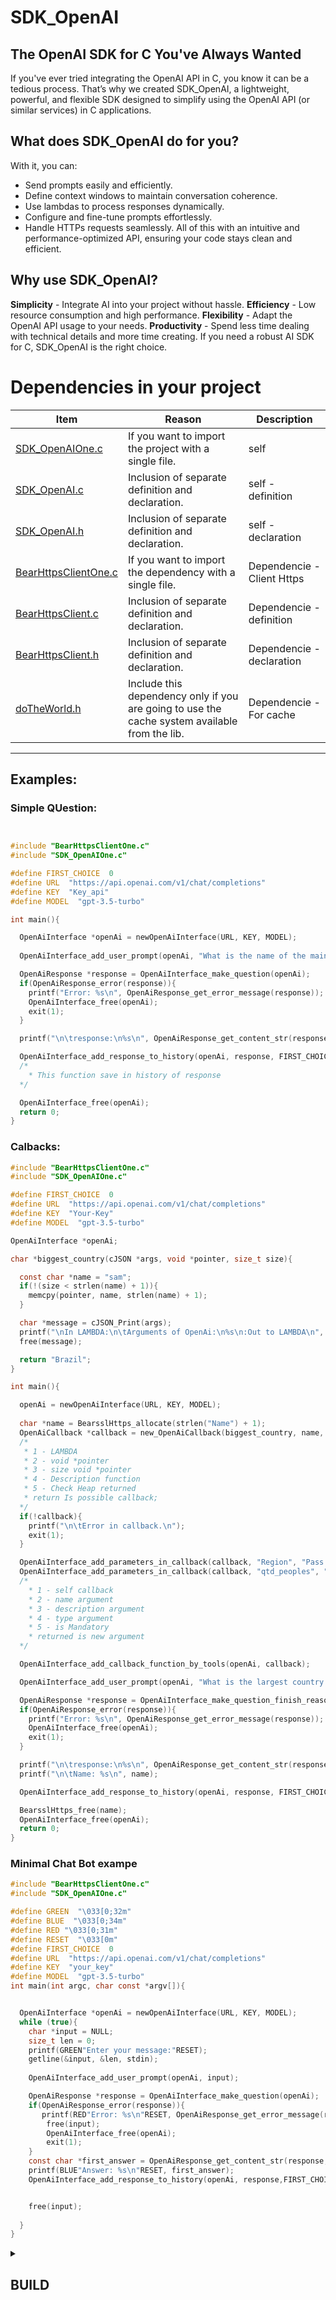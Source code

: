# SDK_OpenAI
## The OpenAI SDK for C You've Always Wanted
If you've ever tried integrating the OpenAI API in C, you know it can be a tedious process. That’s why we created SDK_OpenAI, a lightweight, powerful, and flexible SDK designed to simplify using the OpenAI API (or similar services) in C applications.

## What does SDK_OpenAI do for you?
With it, you can:
- Send prompts easily and efficiently.
- Define context windows to maintain conversation coherence.
- Use lambdas to process responses dynamically.
- Configure and fine-tune prompts effortlessly.
- Handle HTTPs requests seamlessly.
All of this with an intuitive and performance-optimized API, ensuring your code stays clean and efficient.

## Why use SDK_OpenAI?
**Simplicity** - Integrate AI into your project without hassle.
**Efficiency** - Low resource consumption and high performance.
**Flexibility** - Adapt the OpenAI API usage to your needs.
**Productivity** - Spend less time dealing with technical details and more time creating.
If you need a robust AI SDK for C, SDK_OpenAI is the right choice.

# Dependencies in your project
| Item                                                                                                                   | Reason                                                                                        | Description                |
|------------------------------------------------------------------------------------------------------------------------|-----------------------------------------------------------------------------------------------|----------------------------|
| [SDK_OpenAIOne.c](https://github.com/SamuelHenriqueDeMoraisVitrio/BearSSL_sdkOpenAI)                                   | If you want to import the project with a single file.                                         | self                       |
| [SDK_OpenAI.c](https://github.com/SamuelHenriqueDeMoraisVitrio/BearSSL_sdkOpenAI)                                      | Inclusion of separate definition and declaration.                                             | self - definition          |
| [SDK_OpenAI.h](https://github.com/SamuelHenriqueDeMoraisVitrio/BearSSL_sdkOpenAI)                                      | Inclusion of separate definition and declaration.                                             | self - declaration         |
| [BearHttpsClientOne.c](https://github.com/OUIsolutions/BearHttpsClient/releases/download/0.2.001/BearHttpsClientOne.c) | If you want to import the dependency with a single file.                                      | Dependencie - Client Https |
| [BearHttpsClient.c](https://github.com/OUIsolutions/BearHttpsClient/releases/download/0.2.001/BearHttpsClient.c)       | Inclusion of separate definition and declaration.                                             | Dependencie - definition   |
| [BearHttpsClient.h](https://github.com/OUIsolutions/BearHttpsClient/releases/download/0.2.001/BearHttpsClient.h)       | Inclusion of separate definition and declaration.                                             | Dependencie - declaration  |
| [doTheWorld.h](https://github.com/OUIsolutions/DoTheWorld/releases/download/v8.002/doTheWorld.h)                       | Include this dependency only if you are going to use the cache system available from the lib. | Dependencie - For cache    |

---


## Examples:

### Simple QUestion:

```c


#include "BearHttpsClientOne.c"
#include "SDK_OpenAIOne.c"

#define FIRST_CHOICE  0
#define URL  "https://api.openai.com/v1/chat/completions"
#define KEY  "Key_api"
#define MODEL  "gpt-3.5-turbo"

int main(){

  OpenAiInterface *openAi = newOpenAiInterface(URL, KEY, MODEL);
  
  OpenAiInterface_add_user_prompt(openAi, "What is the name of the main actor in Iron Man?");

  OpenAiResponse *response = OpenAiInterface_make_question(openAi);
  if(OpenAiResponse_error(response)){
    printf("Error: %s\n", OpenAiResponse_get_error_message(response));
    OpenAiInterface_free(openAi);
    exit(1);
  }

  printf("\n\tresponse:\n%s\n", OpenAiResponse_get_content_str(response, 0));

  OpenAiInterface_add_response_to_history(openAi, response, FIRST_CHOICE);
  /*
    * This function save in history of response
  */

  OpenAiInterface_free(openAi);
  return 0;
}

```

### Calbacks:

```c
#include "BearHttpsClientOne.c"
#include "SDK_OpenAIOne.c"

#define FIRST_CHOICE  0
#define URL  "https://api.openai.com/v1/chat/completions"
#define KEY  "Your-Key"
#define MODEL  "gpt-3.5-turbo"

OpenAiInterface *openAi;

char *biggest_country(cJSON *args, void *pointer, size_t size){

  const char *name = "sam";
  if(!(size < strlen(name) + 1)){
    memcpy(pointer, name, strlen(name) + 1);
  }

  char *message = cJSON_Print(args);
  printf("\nIn LAMBDA:\n\tArguments of OpenAi:\n%s\n:Out to LAMBDA\n", message);
  free(message);

  return "Brazil";
}

int main(){

  openAi = newOpenAiInterface(URL, KEY, MODEL);
  
  char *name = BearsslHttps_allocate(strlen("Name") + 1);
  OpenAiCallback *callback = new_OpenAiCallback(biggest_country, name, 5, "biggest_country", "Returns the name of the largest country in real time.", false);
  /*
   * 1 - LAMBDA
   * 2 - void *pointer
   * 3 - size void *pointer
   * 4 - Description function
   * 5 - Check Heap returned
   * return Is possible callback;
  */
  if(!callback){
    printf("\n\tError in callback.\n");
    exit(1);
  }

  OpenAiInterface_add_parameters_in_callback(callback, "Region", "Pass the name of the continent to search.", "string", true);
  OpenAiInterface_add_parameters_in_callback(callback, "qtd_peoples", "As many people as possible live in that country.", "string", true);
  /*
    * 1 - self callback
    * 2 - name argument
    * 3 - description argument
    * 4 - type argument
    * 5 - is Mandatory
    * returned is new argument
  */

  OpenAiInterface_add_callback_function_by_tools(openAi, callback);

  OpenAiInterface_add_user_prompt(openAi, "What is the largest country in the world?");

  OpenAiResponse *response = OpenAiInterface_make_question_finish_reason_treated(openAi);
  if(OpenAiResponse_error(response)){
    printf("Error: %s\n", OpenAiResponse_get_error_message(response));
    OpenAiInterface_free(openAi);
    exit(1);
  }

  printf("\n\tresponse:\n%s\n", OpenAiResponse_get_content_str(response, 0));
  printf("\n\tName: %s\n", name);

  OpenAiInterface_add_response_to_history(openAi, response, FIRST_CHOICE);

  BearsslHttps_free(name);
  OpenAiInterface_free(openAi);
  return 0;
}

```

### Minimal Chat Bot exampe
```c
#include "BearHttpsClientOne.c"
#include "SDK_OpenAIOne.c"

#define GREEN  "\033[0;32m"
#define BLUE  "\033[0;34m"
#define RED "\033[0;31m"
#define RESET  "\033[0m"
#define FIRST_CHOICE  0
#define URL  "https://api.openai.com/v1/chat/completions"
#define KEY  "your_key"
#define MODEL  "gpt-3.5-turbo"
int main(int argc, char const *argv[]){


  OpenAiInterface *openAi = newOpenAiInterface(URL, KEY, MODEL);
  while (true){
    char *input = NULL;
    size_t len = 0;
    printf(GREEN"Enter your message:"RESET);
    getline(&input, &len, stdin);
    
    OpenAiInterface_add_user_prompt(openAi, input);

    OpenAiResponse *response = OpenAiInterface_make_question(openAi);
    if(OpenAiResponse_error(response)){
       printf(RED"Error: %s\n"RESET, OpenAiResponse_get_error_message(response));
        free(input);
        OpenAiInterface_free(openAi);
        exit(1);
    }
    const char *first_answer = OpenAiResponse_get_content_str(response,FIRST_CHOICE);
    printf(BLUE"Answer: %s\n"RESET, first_answer);
    OpenAiInterface_add_response_to_history(openAi, response,FIRST_CHOICE);


    free(input);
 
  }
}


```

<details>

  <summary><h2>BUILD</h2></summary>

  ---

If you want to compile the project, you can run the following command:
```bash
sh build.sh
```

Or you can build it manually. To do this, you need to have Darwin installed on your computer or in your project. It is recommended to use version 0.20 or higher.
### Local Installation:
```bash
curl -L https://github.com/OUIsolutions/Darwin/releases/download/0.020/darwin.out -o darwin && chmod +x darwin
```

### Global Installation:
```bash
curl -L https://github.com/OUIsolutions/Darwin/releases/download/0.020/darwin.out -o darwin && chmod +x darwin && sudo mv darwin /usr/bin
```

### Building:

Then, run the following command:
- For Local execution: **./darwin**
- For Global execution: **darwin**

To make the complete build.
```bash
./darwin run_blueprint build -mode folder
```
The final binary will be located in the releases folder.

The build is separated into sectors such as, building README.md, compilation, ...
If you want to build a specific sector I recommend doing:
```bash
./darwin run_blueprint build -mode folder help
```
This will write all sector instructions to the screen.


</details>

